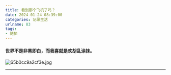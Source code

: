 ```yaml
---
title: 看到那个飞机了吗？
date: 2024-01-24 08:39:00
categories: 记录生活
urlname: 83
tags:
- 随拍
---
```


#### 世界不是非黑即白，而我喜就是欢胡乱涂抹。


![65b0cc9a2cf3e.jpg](https://bu.dusays.com/2024/01/25/65b22c8459450.jpg)


----------




